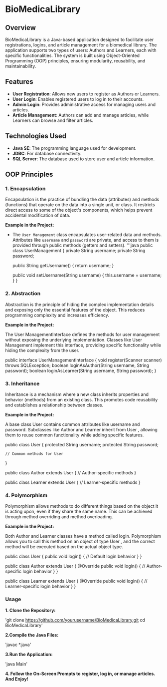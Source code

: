 # BioMedicaLibrary

## Overview

BioMedicaLibrary is a Java-based application designed to facilitate user registrations, logins, and article management for a biomedical library. The application supports two types of users: Authors and Learners, each with specific functionalities. The system is built using Object-Oriented Programming (OOP) principles, ensuring modularity, reusability, and maintainability.

## Features

- **User  Registration**: Allows new users to register as Authors or Learners.
- **User  Login**: Enables registered users to log in to their accounts.
- **Admin Login**: Provides administrative access for managing users and articles.
- **Article Management**: Authors can add and manage articles, while Learners can browse and filter articles.

## Technologies Used

- **Java SE**: The programming language used for development.
- **JDBC**: For database connectivity.
- **SQL Server**: The database used to store user and article information.

## OOP Principles

### 1. Encapsulation

Encapsulation is the practice of bundling the data (attributes) and methods (functions) that operate on the data into a single unit, or class. It restricts direct access to some of the object's components, which helps prevent accidental modification of data.

**Example in the Project:**
- The `User Management` class encapsulates user-related data and methods. Attributes like `username` and `password` are private, and access to them is provided through public methods (getters and setters).
'''java
public class UserManagement {
    private String username;
    private String password;

    public String getUsername() {
        return username;
    }

    public void setUsername(String username) {
        this.username = username;
    }
}

### 2. Abstraction
Abstraction is the principle of hiding the complex implementation details and exposing only the essential features of the object. This reduces programming complexity and increases efficiency.

**Example in the Project:**

The User ManagementInterface defines the methods for user management without exposing the underlying implementation. Classes like User Management implement this interface, providing specific functionality while hiding the complexity from the user.

public interface UserManagementInterface {
    void register(Scanner scanner) throws SQLException;
    boolean loginAsAuthor(String username, String password);
    boolean loginAsLearner(String username, String password);
}

### 3. Inheritance
Inheritance is a mechanism where a new class inherits properties and behavior (methods) from an existing class. This promotes code reusability and establishes a relationship between classes.

**Example in the Project:**

A base class User  contains common attributes like username and password. Subclasses like Author and Learner inherit from User , allowing them to reuse common functionality while adding specific features.

public class User {
    protected String username;
    protected String password;

    // Common methods for User
}

public class Author extends User {
    // Author-specific methods
}

public class Learner extends User {
    // Learner-specific methods
}

### 4. Polymorphism
Polymorphism allows methods to do different things based on the object it is acting upon, even if they share the same name. This can be achieved through method overriding and method overloading.

**Example in the Project:**

Both Author and Learner classes have a method called login. Polymorphism allows you to call this method on an object of type User , and the correct method will be executed based on the actual object type.

public class User {
    public void login() {
        // Default login behavior
    }
}

public class Author extends User {
    @Override
    public void login() {
        // Author-specific login behavior
    }
}

public class Learner extends User {
    @Override
    public void login() {
        // Learner-specific login behavior
    }
}

### Usage
**1. Clone the Repository:**

'git clone https://github.com/yourusername/BioMedicaLibrary.git
cd BioMedicaLibrary'

**2.Compile the Java Files:**

'javac *.java'

**3.Run the Application:**

'java Main'

**4. Follow the On-Screen Prompts to register, log in, or manage articles. And Enjoy!**
